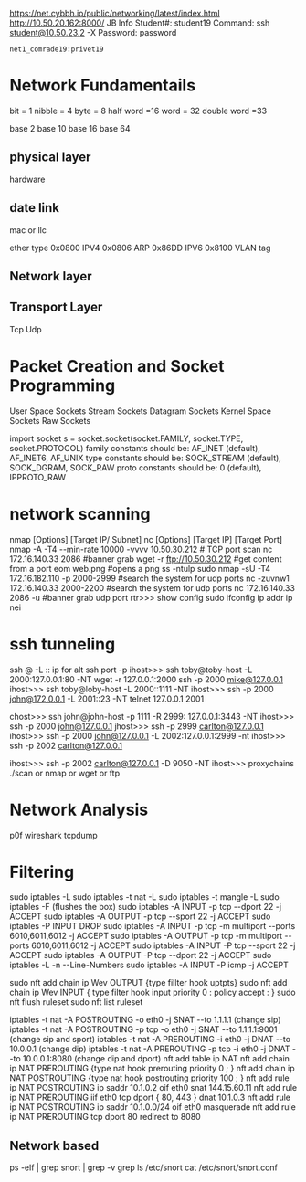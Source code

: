 https://net.cybbh.io/public/networking/latest/index.html
http://10.50.20.162:8000/
JB Info
    Student#: student19
    Command: ssh student@10.50.23.2 -X
    Password: password

    net1_comrade19:privet19
    
# Network Fundamentails
bit = 1
nibble = 4
byte = 8
half word =16
word = 32
double word =33

base 2
base 10
base 16
base 64

## physical layer
hardware

## date link
mac or llc

ether type
0x0800 IPV4
0x0806 ARP
0x86DD IPV6
0x8100 VLAN tag
## Network layer 

## Transport Layer
Tcp
Udp

# Packet Creation and Socket Programming
User Space Sockets
    Stream Sockets
    Datagram Sockets
Kernel Space Sockets
    Raw Sockets

import socket
  s = socket.socket(socket.FAMILY, socket.TYPE, socket.PROTOCOL)
family constants should be: AF_INET (default), AF_INET6, AF_UNIX
type constants should be: SOCK_STREAM (default), SOCK_DGRAM, SOCK_RAW
proto constants should be: 0 (default), IPPROTO_RAW

# network scanning
nmap [Options] [Target IP/ Subnet]
nc [Options] [Target IP] [Target Port]
nmap -A -T4 --min-rate 10000 -vvvv 10.50.30.212 # TCP port scan
nc 172.16.140.33 2086 #banner grab
wget -r ftp://10.50.30.212 #get content from a port 
eom web.png #opens a png
ss -ntulp
sudo nmap -sU -T4 172.16.182.110 -p 2000-2999 #search the system for udp ports
nc -zuvnw1 172.16.140.33 2000-2200 #search the system for udp ports
nc 172.16.140.33 2086 -u #banner grab udp port
rtr>>>  show config 
        sudo ifconfig 
        ip addr
        ip nei
# ssh tunneling
ssh <user>@<ip> -L <port>:<tgt ip>:<tgt port>
ip for alt ssh port -p 
ihost>>> ssh toby@toby-host -L 2000:127.0.0.1:80 -NT 
wget -r 127.0.0.1:2000
ssh -p 2000 mike@127.0.0.1
ihost>>> ssh toby@loby-host -L 2000:<john>:1111 -NT
ihost>>> ssh -p 2000 john@172.0.0.1 -L 2001:<carlton>:23 -NT
telnet 127.0.0.1 2001

chost>>> ssh john@john-host -p 1111 -R 2999: 127.0.0.1:3443 -NT
ihost>>> ssh -p 2000 john@127.0.0.1
jhost>>> ssh -p 2999 carlton@127.0.0.1
ihost>>> ssh -p 2000 john@127.0.0.1 -L 2002:127.0.0.1:2999 -nt
ihost>>> ssh -p 2002 carlton@127.0.0.1

ihost>>> ssh -p 2002 carlton@127.0.0.1 -D 9050 -NT
ihost>>> proxychains ./scan or nmap or wget or ftp


# Network Analysis
p0f
wireshark 
tcpdump

# Filtering 
sudo iptables -L
sudo iptables -t nat -L
sudo iptables -t mangle -L
sudo iptables -F (flushes the box)
sudo iptables -A INPUT -p tcp --dport 22 -j ACCEPT
sudo iptables -A OUTPUT -p tcp --sport 22 -j ACCEPT
sudo iptables -P INPUT DROP 
sudo iptables -A INPUT -p tcp -m multiport --ports 6010,6011,6012 -j ACCEPT
sudo iptables -A OUTPUT -p tcp -m multiport --ports 6010,6011,6012 -j ACCEPT
sudo iptables -A INPUT -P tcp --sport 22 -j ACCEPT
sudo iptables -A OUTPUT -P tcp --dport 22 -j ACCEPT
sudo iptables -L -n --Line-Numbers
sudo iptables -A INPUT -P icmp -j ACCEPT

sudo nft add chain ip Wev OUTPUT {type fillter hook uptpts}
sudo nft add chain ip Wev INPUT { type filter hook input priority 0 \: policy accept \: }
sudo nft flush ruleset
sudo nft list ruleset

iptables -t nat -A POSTROUTING -o eth0 -j SNAT --to 1.1.1.1 (change sip)
iptables -t nat -A POSTROUTING -p tcp -o eth0 -j SNAT --to 1.1.1.1:9001 (change sip and sport)
iptables -t nat -A PREROUTING -i eth0 -j DNAT --to 10.0.0.1 (change dip) 
iptables -t nat -A PREROUTING -p tcp -i eth0 -j DNAT --to 10.0.0.1:8080 (change dip and dport)
nft add table ip NAT
nft add chain ip NAT PREROUTING {type nat hook prerouting priority 0 \; }
nft add chain ip NAT POSTROUTING {type nat hook postrouting priority 100 \; }
nft add rule ip NAT POSTROUTING ip saddr 10.1.0.2 oif eth0 snat 144.15.60.11
nft add rule ip NAT PREROUTING iif eth0 tcp dport { 80, 443 } dnat 10.1.0.3
nft add rule ip NAT POSTROUTING ip saddr 10.1.0.0/24 oif eth0 masquerade
nft add rule ip NAT PREROUTING tcp dport 80 redirect to 8080


## Network based

ps -elf | grep snort | grep -v grep
ls /etc/snort
cat /etc/snort/snort.conf

